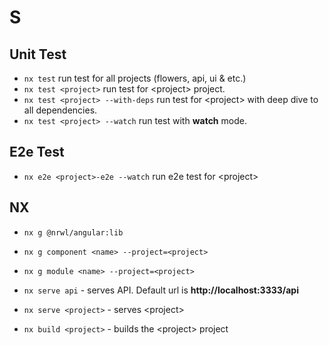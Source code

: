 # S

## Unit Test

- `nx test` run test for all projects (flowers, api, ui & etc.)
- `nx test <project>` run test for \<project\> project.
- `nx test <project> --with-deps` run test for \<project\> with deep dive to all dependencies.
- `nx test <project> --watch` run test with **watch** mode.

## E2e Test

- `nx e2e <project>-e2e --watch` run e2e test for \<project\>

## NX

- `nx g @nrwl/angular:lib`
- `nx g component <name> --project=<project>`
- `nx g module <name> --project=<project>`

- `nx serve api` - serves API. Default url is **http://localhost:3333/api**
- `nx serve <project>` - serves \<project\>

- `nx build <project>` - builds the \<project\> project
